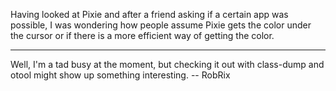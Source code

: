 Having looked at Pixie and after a friend asking if a certain app was possible, I was wondering how people assume Pixie gets the color under the cursor or if there is a more efficient way of getting the color.

----

Well, I'm a tad busy at the moment, but checking it out with class-dump and otool might show up something interesting. -- RobRix
